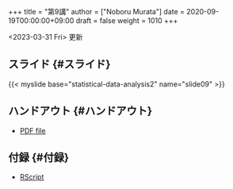 +++
title = "第9講"
author = ["Noboru Murata"]
date = 2020-09-19T00:00:00+09:00
draft = false
weight = 1010
+++

<span class="timestamp-wrapper"><span class="timestamp">&lt;2023-03-31 Fri&gt; </span></span> 更新


## スライド {#スライド}

{{< myslide base="statistical-data-analysis2" name="slide09" >}}


## ハンドアウト {#ハンドアウト}

-   [PDF file](https://noboru-murata.github.io/statistical-data-analysis2/pdfs/slide09.pdf)


## 付録 {#付録}

-   [RScript](https://noboru-murata.github.io/statistical-data-analysis2/code/slide09.R)

